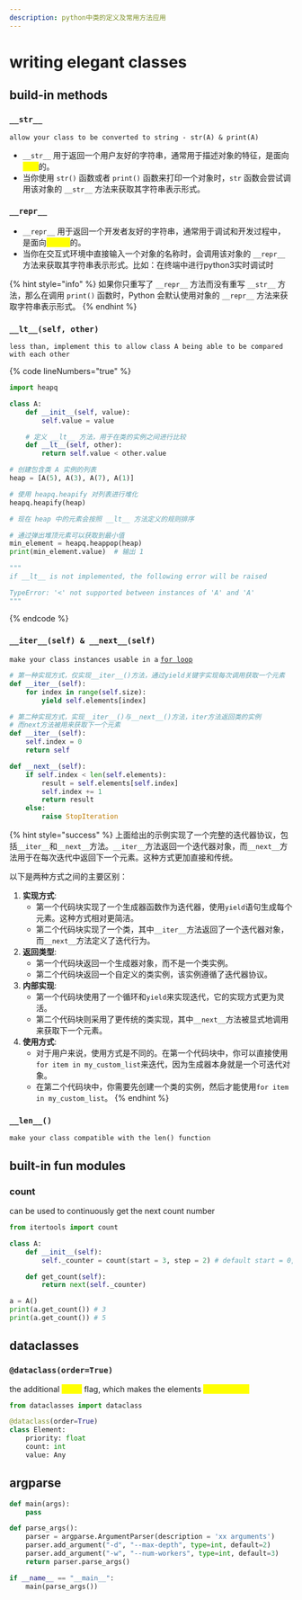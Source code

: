 ```yaml
---
description: python中类的定义及常用方法应用
---
```


# writing elegant classes

## build-in methods

### `__str__`

`allow your class to be converted to string - str(A) & print(A)`

* `__str__` 用于返回一个用户友好的字符串，通常用于描述对象的特征，是面向<mark style="color:yellow;">用户</mark>的。
* 当你使用 `str()` 函数或者 `print()` 函数来打印一个对象时，`str` 函数会尝试调用该对象的 `__str__` 方法来获取其字符串表示形式。

### `__repr__`

* `__repr__` 用于返回一个开发者友好的字符串，通常用于调试和开发过程中，是面向<mark style="color:yellow;">开发者</mark>的。
* 当你在交互式环境中直接输入一个对象的名称时，会调用该对象的 `__repr__` 方法来获取其字符串表示形式。比如：在终端中进行python3实时调试时

{% hint style="info" %}
如果你只重写了 `__repr__` 方法而没有重写 `__str__` 方法，那么在调用 `print()` 函数时，Python 会默认使用对象的 `__repr__` 方法来获取字符串表示形式。
{% endhint %}

### `__lt__(self, other)`

`less than, implement this to allow class A being able to be compared with each other`

{% code lineNumbers="true" %}
```python
import heapq

class A:
    def __init__(self, value):
        self.value = value

    # 定义 __lt__ 方法，用于在类的实例之间进行比较
    def __lt__(self, other):
        return self.value < other.value

# 创建包含类 A 实例的列表
heap = [A(5), A(3), A(7), A(1)]

# 使用 heapq.heapify 对列表进行堆化
heapq.heapify(heap)

# 现在 heap 中的元素会按照 __lt__ 方法定义的规则排序

# 通过弹出堆顶元素可以获取到最小值
min_element = heapq.heappop(heap)
print(min_element.value)  # 输出 1

"""
if __lt__ is not implemented, the following error will be raised

TypeError: '<' not supported between instances of 'A' and 'A'
"""
```
{% endcode %}

### `__iter__(self) & __next__(self)`

`make your class instances usable in a` [`for loop`](https://realpython.com/python-for-loop/)

```python
# 第一种实现方式，仅实现__iter__()方法，通过yield关键字实现每次调用获取一个元素
def __iter__(self):
    for index in range(self.size):
        yield self.elements[index]

# 第二种实现方式，实现__iter__()与__next__()方法，iter方法返回类的实例
# 而next方法被用来获取下一个元素
def __iter__(self):
    self.index = 0
    return self

def __next__(self):
    if self.index < len(self.elements):
        result = self.elements[self.index]
        self.index += 1
        return result
    else:
        raise StopIteration
```

{% hint style="success" %}
上面给出的示例实现了一个完整的迭代器协议，包括`__iter__`和`__next__`方法。`__iter__`方法返回一个迭代器对象，而`__next__`方法用于在每次迭代中返回下一个元素。这种方式更加直接和传统。

以下是两种方式之间的主要区别：

1. **实现方式**:
   * 第一个代码块实现了一个生成器函数作为迭代器，使用`yield`语句生成每个元素。这种方式相对更简洁。
   * 第二个代码块实现了一个类，其中`__iter__`方法返回了一个迭代器对象，而`__next__`方法定义了迭代行为。
2. **返回类型**:
   * 第一个代码块返回一个生成器对象，而不是一个类实例。
   * 第二个代码块返回一个自定义的类实例，该实例遵循了迭代器协议。
3. **内部实现**:
   * 第一个代码块使用了一个循环和`yield`来实现迭代，它的实现方式更为灵活。
   * 第二个代码块则采用了更传统的类实现，其中`__next__`方法被显式地调用来获取下一个元素。
4. **使用方式**:
   * 对于用户来说，使用方式是不同的。在第一个代码块中，你可以直接使用`for item in my_custom_list`来迭代，因为生成器本身就是一个可迭代对象。
   * 在第二个代码块中，你需要先创建一个类的实例，然后才能使用`for item in my_custom_list`。
{% endhint %}

### `__len__()`

`make your class compatible with the len() function`

## built-in fun modules

### count

can be used to continuously get the next count number

```python
from itertools import count

class A:
    def __init__(self):
        self._counter = count(start = 3, step = 2) # default start = 0, step = 1

    def get_count(self):
        return next(self._counter)

a = A()
print(a.get_count()) # 3
print(a.get_count()) # 5
```

## dataclasses

### `@dataclass(order=True)`

the additional <mark style="color:yellow;">`order`</mark> flag, which makes the elements <mark style="color:yellow;">**comparable**</mark>

```python
from dataclasses import dataclass

@dataclass(order=True)
class Element:
    priority: float
    count: int
    value: Any
```

## argparse

```python
def main(args):
    pass

def parse_args():
    parser = argparse.ArgumentParser(description = 'xx arguments')
    parser.add_argument("-d", "--max-depth", type=int, default=2)
    parser.add_argument("-w", "--num-workers", type=int, default=3)
    return parser.parse_args()

if __name__ == "__main__":
    main(parse_args())
```
